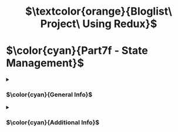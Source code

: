 <h1 align="center"> $\textcolor{orange}{Bloglist\ Project\ Using Redux}$
</h1>

# $\color{cyan}{Part7f - State Management}$

<details>
<summary>

### $\color{cyan}{General Info}$

 </summary>

- This project is improved version of the Part4(Backend) and Part5(Frontend).

- What is new:

- The backend is added with `comment schema model ` and updating comments in array to the database(MangoDb).

### Frontend

Tools used for state management :

- Redux
- Redux Toll-kit
- Custom Hooks

</details>

<details>

<summary>

### $\color{cyan}{Additional Info}$

 </summary>

- This in and improved version of part4 and part5 of the bloglist projects.

</details>
